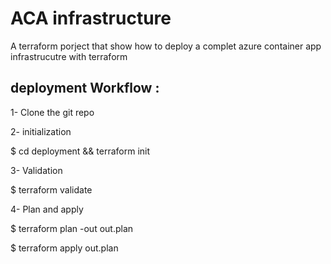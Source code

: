 # ACA infrastructure
A terraform porject that show how to deploy a complet azure container app infrastrucutre with terraform

## deployment Workflow :

1- Clone the git repo 

2- initialization

$ cd deployment && terraform init

3- Validation

$ terraform validate

4- Plan and apply

$ terraform plan  -out out.plan

$ terraform apply  out.plan
